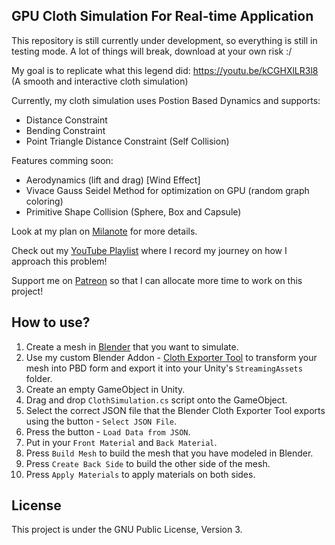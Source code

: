 GPU Cloth Simulation For Real-time Application
---

This repository is still currently under development, so everything is still in testing mode. A lot of things will break, download at your own risk :/

My goal is to replicate what this legend did: https://youtu.be/kCGHXlLR3l8 (A smooth and interactive cloth simulation)

Currently, my cloth simulation uses Postion Based Dynamics and supports:
- Distance Constraint
- Bending Constraint
- Point Triangle Distance Constraint (Self Collision)

Features comming soon:
- Aerodynamics (lift and drag) [Wind Effect]
- Vivace Gauss Seidel Method for optimization on GPU (random graph coloring)
- Primitive Shape Collision (Sphere, Box and Capsule)

Look at my plan on [Milanote](https://app.milanote.com/1JS0tP1NMEwO2f?p=qYevXFgGMpr) for more details.

Check out my [YouTube Playlist](https://www.youtube.com/playlist?list=PLlnBGPe6GFdP8So9oS0YVoVjqkmJoREI_) where I record my journey on how I approach this problem!


Support me on [Patreon](https://www.patreon.com/voxelltechnologies) so that I can allocate more time to work on this project!


How to use?
---
1. Create a mesh in [Blender](https://blender.org) that you want to simulate.
2. Use my custom Blender Addon - [Cloth Exporter Tool](https://github.com/voxell-tech/ClothExporter) to transform your mesh into PBD form and export it into your Unity's `StreamingAssets` folder.
3. Create an empty GameObject in Unity.
4. Drag and drop `ClothSimulation.cs` script onto the GameObject.
5. Select the correct JSON file that the Blender Cloth Exporter Tool exports using the button - `Select JSON File`.
6. Press the button - `Load Data from JSON`.
7. Put in your `Front Material` and `Back Material`.
8. Press `Build Mesh` to build the mesh that you have modeled in Blender.
9. Press `Create Back Side` to build the other side of the mesh.
10. Press `Apply Materials` to apply materials on both sides.



License
---
This project is under the GNU Public License, Version 3.
